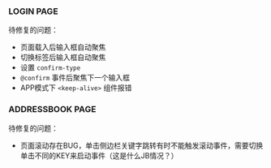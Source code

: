 ### LOGIN PAGE

待修复的问题：

- 页面载入后输入框自动聚焦
- 切换标签后输入框自动聚焦
- 设置 `confirm-type`
- `@confirm` 事件后聚焦下一个输入框
- APP模式下 `<keep-alive>` 组件报错

### ADDRESSBOOK PAGE

待修复的问题：

- 页面滚动存在BUG，单击侧边栏关键字跳转有时不能触发滚动事件，需要切换单击不同的KEY来启动事件（这是什么JB情况？）